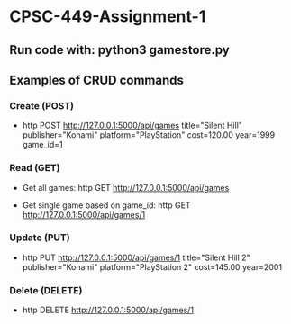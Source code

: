 # CPSC-449-Assignment-1

## Run code with: python3 gamestore.py

## Examples of CRUD commands

### Create (POST)

 - http POST http://127.0.0.1:5000/api/games title="Silent Hill" publisher="Konami" platform="PlayStation" cost=120.00 year=1999 game_id=1

### Read (GET)

 - Get all games: http GET http://127.0.0.1:5000/api/games

 - Get single game based on game_id: http GET http://127.0.0.1:5000/api/games/1

### Update (PUT)

 - http PUT http://127.0.0.1:5000/api/games/1 title="Silent Hill 2" publisher="Konami"  platform="PlayStation 2" cost=145.00 year=2001

### Delete (DELETE)

 - http DELETE http://127.0.0.1:5000/api/games/1

